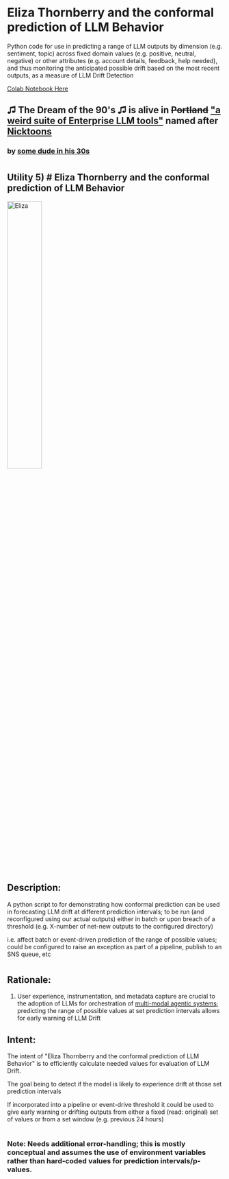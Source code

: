 # Eliza Thornberry and the conformal prediction of LLM Behavior
Python code for use in predicting a range of LLM outputs by dimension (e.g. sentiment, topic) across fixed domain values (e.g. positive, neutral, negative) or other attributes (e.g. account details, feedback, help needed), and thus monitoring the anticipated possible drift based on the most recent outputs, as a measure of LLM Drift Detection

[Colab Notebook Here](https://colab.research.google.com/github/rabbidave/Eliza-Thornberry-and-the-conformal-prediction-of-LLM-Behavior/blob/main/Eliza.ipynb)

## ♫ The Dream of the 90's ♫ is alive in ~~Portland~~ ["a weird suite of Enterprise LLM tools"](https://github.com/users/rabbidave/projects/1) named after [Nicktoons](https://en.wikipedia.org/wiki/Nicktoons)
### by [some dude in his 30s](https://www.linkedin.com/in/davidisaacpierce)
#
## Utility 5) # Eliza Thornberry and the conformal prediction of LLM Behavior

<img src="https://static.wikia.nocookie.net/wildthornberrys/images/9/97/Eliza_Thornberry.png/revision/latest/scale-to-width-down/1000?cb=20220424052936" alt="Eliza" title="Eliza" width="40%">

## Description:
A python script to for demonstrating how conformal prediction can be used in forecasting LLM drift at different prediction intervals; to be run (and reconfigured using our actual outputs) either in batch or upon breach of a threshold (e.g. X-number of net-new outputs to the configured directory)

i.e. affect batch or event-driven prediction of the range of possible values; could be configured to raise an exception as part of a pipeline, publish to an SNS queue, etc
#
## Rationale:

1) User experience, instrumentation, and metadata capture are crucial to the adoption of LLMs for orchestration of [multi-modal agentic systems](https://en.wikipedia.org/wiki/Multi-agent_system); predicting the range of possible values at set prediction intervals allows for early warning of LLM Drift
## Intent:

The intent of "Eliza Thornberry and the conformal prediction of LLM Behavior" is to efficiently calculate needed values for evaluation of LLM Drift.

The goal being to detect if the model is likely to experience drift at those set prediction intervals
    
If incorporated into a pipeline or event-drive threshold it could be used to give early warning or drifting outputs from either a fixed (read: original) set of values or from a set window (e.g. previous 24 hours)

#
### Note: Needs additional error-handling; this is mostly conceptual and assumes the use of environment variables rather than hard-coded values for prediction intervals/p-values.